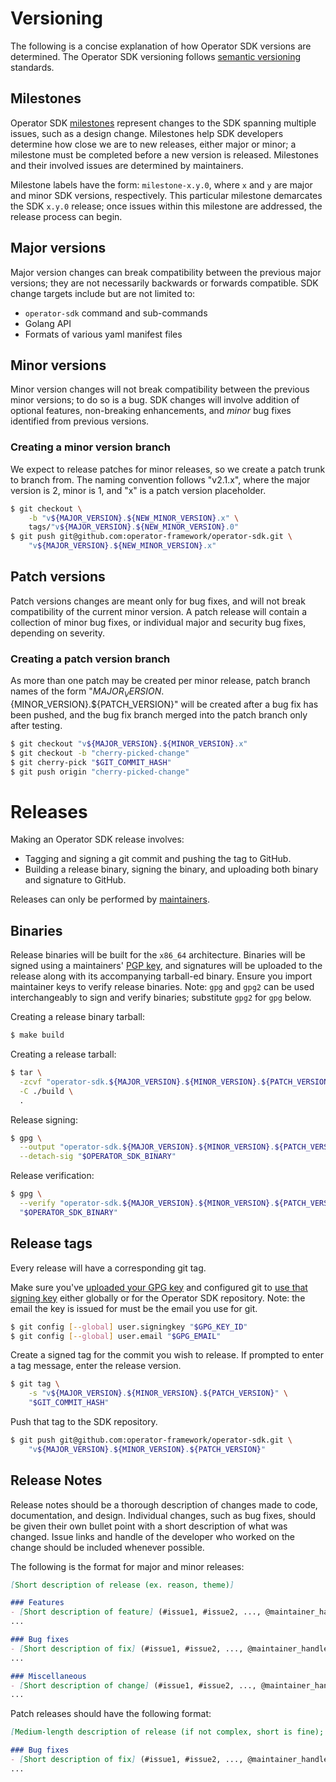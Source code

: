 # Versioning

The following is a concise explanation of how Operator SDK versions are determined. The Operator SDK versioning follows [semantic versioning][link-semver] standards.

## Milestones

Operator SDK [milestones][link-github-milestones] represent changes to the SDK spanning multiple issues, such as a design change. Milestones help SDK developers determine how close we are to new releases, either major or minor; a milestone must be completed before a new version is released. Milestones and their involved issues are determined by maintainers.

Milestone labels have the form: `milestone-x.y.0`, where `x` and `y` are major and minor SDK versions, respectively. This particular milestone demarcates the SDK `x.y.0` release; once issues within this milestone are addressed, the release process can begin.

## Major versions

Major version changes can break compatibility between the previous major versions; they are not necessarily backwards or forwards compatible. SDK change targets include but are not limited to:
- `operator-sdk` command and sub-commands
- Golang API
- Formats of various yaml manifest files

## Minor versions

Minor version changes will not break compatibility between the previous minor versions; to do so is a bug. SDK changes will involve addition of optional features, non-breaking enhancements, and *minor* bug fixes identified from previous versions.

### Creating a minor version branch

We expect to release patches for minor releases, so we create a patch trunk to branch from. The naming convention follows "v2.1.x", where the major version is 2, minor is 1, and "x" is a patch version placeholder.

```bash
$ git checkout \
    -b "v${MAJOR_VERSION}.${NEW_MINOR_VERSION}.x" \
    tags/"v${MAJOR_VERSION}.${NEW_MINOR_VERSION}.0"
$ git push git@github.com:operator-framework/operator-sdk.git \
    "v${MAJOR_VERSION}.${NEW_MINOR_VERSION}.x"
```

## Patch versions

Patch versions changes are meant only for bug fixes, and will not break compatibility of the current minor version. A patch release will contain a collection of minor bug fixes, or individual major and security bug fixes, depending on severity.

### Creating a patch version branch

As more than one patch may be created per minor release, patch branch names of the form "${MAJOR_VERSION}.${MINOR_VERSION}.${PATCH_VERSION}" will be created after a bug fix has been pushed, and the bug fix branch merged into the patch branch only after testing.

```bash
$ git checkout "v${MAJOR_VERSION}.${MINOR_VERSION}.x"
$ git checkout -b "cherry-picked-change"
$ git cherry-pick "$GIT_COMMIT_HASH"
$ git push origin "cherry-picked-change"
```

# Releases

Making an Operator SDK release involves:
- Tagging and signing a git commit and pushing the tag to GitHub.
- Building a release binary, signing the binary, and uploading both binary and signature to GitHub.

Releases can only be performed by [maintainers][doc-maintainers].

## Binaries

Release binaries will be built for the `x86_64` architecture. Binaries will be signed using a maintainers' [PGP key][doc-maintainer-pgp-keys], and signatures will be uploaded to the release along with its accompanying tarball-ed binary. Ensure you import maintainer keys to verify release binaries. Note: `gpg` and `gpg2` can be used interchangeably to sign and verify binaries; substitute `gpg2` for `gpg` below.

Creating a release binary tarball:
```bash
$ make build
```

Creating a release tarball:
```bash
$ tar \
  -zcvf "operator-sdk.${MAJOR_VERSION}.${MINOR_VERSION}.${PATCH_VERSION}.${TARGET_ARCH}.tar.gz" \
  -C ./build \
  .
```

Release signing:
```bash
$ gpg \
  --output "operator-sdk.${MAJOR_VERSION}.${MINOR_VERSION}.${PATCH_VERSION}.${ARCHITECTURE}.asc" \
  --detach-sig "$OPERATOR_SDK_BINARY"
```

Release verification:
```bash
$ gpg \
  --verify "operator-sdk.${MAJOR_VERSION}.${MINOR_VERSION}.${PATCH_VERSION}.${ARCHITECTURE}.asc" \
  "$OPERATOR_SDK_BINARY"
```

## Release tags

Every release will have a corresponding git tag.

Make sure you've [uploaded your GPG key][link-github-gpg-key-upload] and configured git to [use that signing key][link-git-config-gpg-key] either globally or for the Operator SDK repository. Note: the email the key is issued for must be the email you use for git.

```bash
$ git config [--global] user.signingkey "$GPG_KEY_ID"
$ git config [--global] user.email "$GPG_EMAIL"
```

Create a signed tag for the commit you wish to release. If prompted to enter a tag message, enter the release version.

```bash
$ git tag \
    -s "v${MAJOR_VERSION}.${MINOR_VERSION}.${PATCH_VERSION}" \
    "$GIT_COMMIT_HASH"
```

Push that tag to the SDK repository.

```bash
$ git push git@github.com:operator-framework/operator-sdk.git \
    "v${MAJOR_VERSION}.${MINOR_VERSION}.${PATCH_VERSION}"
```

## Release Notes

Release notes should be a thorough description of changes made to code, documentation, and design. Individual changes, such as bug fixes, should be given their own bullet point with a short description of what was changed. Issue links and handle of the developer who worked on the change should be included whenever possible.

The following is the format for major and minor releases:

```Markdown
[Short description of release (ex. reason, theme)]

### Features
- [Short description of feature] (#issue1, #issue2, ..., @maintainer_handle)
...

### Bug fixes
- [Short description of fix] (#issue1, #issue2, ..., @maintainer_handle)
...

### Miscellaneous
- [Short description of change] (#issue1, #issue2, ..., @maintainer_handle)
...
```

Patch releases should have the following format:

```Markdown
[Medium-length description of release (if not complex, short is fine); explanation required]

### Bug fixes
- [Short description of fix] (#issue1, #issue2, ..., @maintainer_handle)
...
```

[link-semver]:https://semver.org/
[link-github-milestones]: https://help.github.com/articles/about-milestones/
[doc-maintainers]:../MAINTAINERS
[doc-maintainer-pgp-keys]:TODO
[link-github-gpg-key-upload]:https://github.com/settings/keys
[link-git-config-gpg-key]:https://git-scm.com/book/en/v2/Git-Tools-Signing-Your-Work